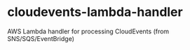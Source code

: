 # cloudevents-lambda-handler
AWS Lambda handler for processing CloudEvents (from SNS/SQS/EventBridge)

